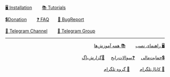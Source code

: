 [🖥️ Installation](https://github.com/hiddify/hiddify-config/wiki#installation-guide-)&nbsp;&nbsp;&nbsp;&nbsp;&nbsp;&nbsp;&nbsp;&nbsp;[📚 Tutorials](https://github.com/hiddify/hiddify-config/wiki/all-tutorials-and-videos)&nbsp;&nbsp;&nbsp;&nbsp;&nbsp;&nbsp;&nbsp;&nbsp;

[💲Donation](https://github.com/hiddify/hiddify-config/wiki/Support)&nbsp;&nbsp;&nbsp;&nbsp;&nbsp;&nbsp;&nbsp;&nbsp;[❓ FAQ](https://github.com/hiddify/hiddify-config/discussions/categories/q-a-%D8%B3%D9%88%D8%A7%D9%84%D8%A7%D8%AA-%D8%B1%D8%A7%DB%8C%D8%AC)&nbsp;&nbsp;&nbsp;&nbsp;&nbsp;&nbsp;&nbsp;[🐞 BugReport](https://github.com/hiddify/hiddify-config/issues)&nbsp;&nbsp;&nbsp;&nbsp;&nbsp;&nbsp;&nbsp;&nbsp;

[📣 Telegram Channel](https://t.me/hiddify)&nbsp;&nbsp;&nbsp;&nbsp;&nbsp;&nbsp;&nbsp;&nbsp;[🛅 Telegram Group](https://t.me/hiddify_board/5)
***
<div markdown="1" dir="rtl">

[🖥️ راهنمای نصب](https://github.com/hiddify/hiddify-config/wiki/Home_Fa#%D8%B1%D8%A7%D9%87%D9%86%D9%85%D8%A7%DB%8C-%D9%86%D8%B5%D8%A8-)&nbsp;&nbsp;&nbsp;&nbsp;&nbsp;&nbsp;&nbsp;&nbsp;[📚 همه آموزش‌ها](https://github.com/hiddify/hiddify-config/wiki/%D9%87%D9%85%D9%87-%D8%A2%D9%85%D9%88%D8%B2%D8%B4%E2%80%8C%D9%87%D8%A7-%D9%88-%D9%88%DB%8C%D8%AF%D8%A6%D9%88%D9%87%D8%A7) &nbsp;&nbsp;&nbsp;&nbsp;&nbsp;&nbsp;&nbsp;&nbsp; 

[💲حمایت‌مالی](https://github.com/hiddify/hiddify-config/wiki/Support)&nbsp;&nbsp;&nbsp;&nbsp;&nbsp;[❓سوالات‌رایج](https://github.com/hiddify/hiddify-config/discussions/categories/q-a-%D8%B3%D9%88%D8%A7%D9%84%D8%A7%D8%AA-%D8%B1%D8%A7%DB%8C%D8%AC) &nbsp;&nbsp;&nbsp;&nbsp;[🐞گزارش‌باگ](https://github.com/hiddify/hiddify-config/issues)&nbsp;&nbsp;&nbsp;&nbsp;&nbsp;&nbsp;&nbsp;&nbsp;

[📣 کانال‌تلگرام](https://t.me/hiddify)&nbsp;&nbsp;&nbsp;&nbsp;&nbsp;&nbsp;&nbsp;&nbsp;[🛅 گروه تلگرام](https://t.me/hiddify_board)

</div>
